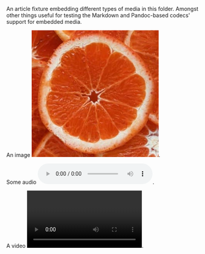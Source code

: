 An article fixture embedding different types of media in this folder. Amongst other things useful for testing the Markdown and Pandoc-based codecs' support for embedded media.

An image ![grapefruit](grapefruit.jpg).

Some audio ![T-Rex](trex.mp3).

A video ![flower](flower.mp4).
